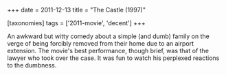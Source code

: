 +++
date = 2011-12-13
title = "The Castle (1997)"

[taxonomies]
tags = ['2011-movie', 'decent']
+++

An awkward but witty comedy about a simple (and dumb) family on the
verge of being forcibly removed from their home due to an airport
extension. The movie\'s best performance, though brief, was that of the
lawyer who took over the case. It was fun to watch his perplexed
reactions to the dumbness.
